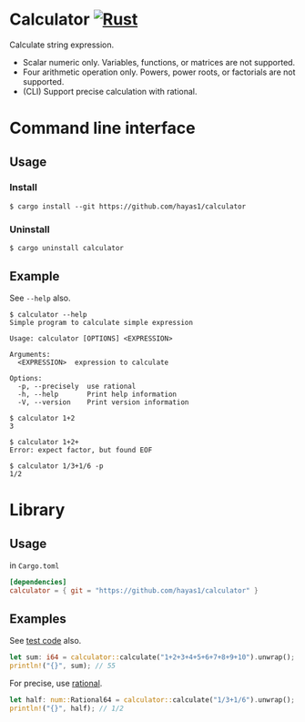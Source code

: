 # Calculator [![Rust](https://github.com/hayas1/calculator/actions/workflows/rust.yml/badge.svg)](https://github.com/hayas1/calculator/actions/workflows/rust.yml)
Calculate string expression.
- Scalar numeric only. Variables, functions, or matrices are not supported.
- Four arithmetic operation only. Powers, power roots, or factorials are not supported.
- (CLI) Support precise calculation with rational.



# Command line interface
## Usage
### Install
```console
$ cargo install --git https://github.com/hayas1/calculator
```

### Uninstall
```console
$ cargo uninstall calculator
```

## Example
See `--help` also.
```console
$ calculator --help
Simple program to calculate simple expression

Usage: calculator [OPTIONS] <EXPRESSION>

Arguments:
  <EXPRESSION>  expression to calculate

Options:
  -p, --precisely  use rational
  -h, --help       Print help information
  -V, --version    Print version information
```

```console
$ calculator 1+2
3
```

```console
$ calculator 1+2+
Error: expect factor, but found EOF
```

```console
$ calculator 1/3+1/6 -p
1/2
```




# Library
## Usage
in `Cargo.toml`
```toml
[dependencies]
calculator = { git = "https://github.com/hayas1/calculator" }
```

## Examples
See [test code](/src/lib.rs#124) also.
```rust
let sum: i64 = calculator::calculate("1+2+3+4+5+6+7+8+9+10").unwrap();
println!("{}", sum); // 55
```

For precise, use [rational](https://docs.rs/num/0.4.0/num/rational/type.Rational64.html).
```rust
let half: num::Rational64 = calculator::calculate("1/3+1/6").unwrap();
println!("{}", half); // 1/2
```

